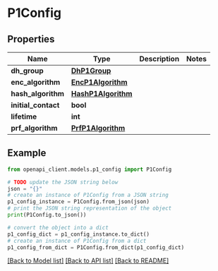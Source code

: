 # P1Config


## Properties

Name | Type | Description | Notes
------------ | ------------- | ------------- | -------------
**dh_group** | [**DhP1Group**](DhP1Group.md) |  | 
**enc_algorithm** | [**EncP1Algorithm**](EncP1Algorithm.md) |  | 
**hash_algorithm** | [**HashP1Algorithm**](HashP1Algorithm.md) |  | 
**initial_contact** | **bool** |  | 
**lifetime** | **int** |  | 
**prf_algorithm** | [**PrfP1Algorithm**](PrfP1Algorithm.md) |  | 

## Example

```python
from openapi_client.models.p1_config import P1Config

# TODO update the JSON string below
json = "{}"
# create an instance of P1Config from a JSON string
p1_config_instance = P1Config.from_json(json)
# print the JSON string representation of the object
print(P1Config.to_json())

# convert the object into a dict
p1_config_dict = p1_config_instance.to_dict()
# create an instance of P1Config from a dict
p1_config_from_dict = P1Config.from_dict(p1_config_dict)
```
[[Back to Model list]](../README.md#documentation-for-models) [[Back to API list]](../README.md#documentation-for-api-endpoints) [[Back to README]](../README.md)


